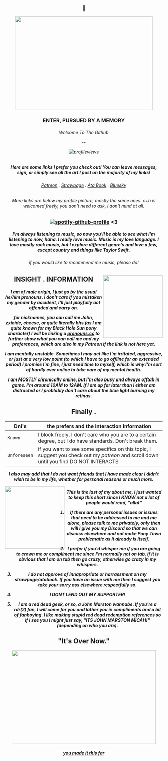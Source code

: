 <h3 align="center">🐺</h3>
  
<p align="center">
  <img width="440" height="300" src="https://media.discordapp.net/attachments/1116747850282451045/1346675153974853662/d2b42153b21533d811c449c7952387d3-removebg-preview.png?ex=67c90c78&is=67c7baf8&hm=5f52962996ae456ffcacee032431a55dcea59ce2d09e15cfa1a8cadcb29a96c2&=&format=webp&quality=lossless&width=587&height=421">
</p>

<h3 align="center"> ENTER, PURSUED BY A MEMORY <h6 align="center"> Welcome To The Github

  --
  
 ![profileviews](https://komarev.com/ghpvc/?username=cheesewezz&color=lightgrey)


<h5 align="center"> Here are some links I prefer you check out! You can leave messages, sign, or simply see all the art I post on the majority of my links!

<h6 align="center"> 

[Patreon](https://www.patreon.com/c/user/posts?u=85089921)  .  [Strawpage]()  .  [Ata.Book](https://zxioide.atabook.org/)  .  [Bluesky](https://bsky.app/profile/cheesewezz.bsky.social)

<h6 align="center"> More links are below my profile picture, mostly the same ones.
c+h is welcomed freely, you don't need to ask, I don't mind at all.</h6>


<h3 align="center"> 
  
[![spotify-github-profile](https://spotify-github-profile.kittinanx.com/api/view?uid=314lk5plcho6tynqye2qelu5zs5m&cover_image=true&theme=novatorem&show_offline=true&background_color=121212&interchange=true&bar_color=53b14f&bar_color_cover=true)](https://spotify-github-profile.kittinanx.com/api/view?uid=314lk5plcho6tynqye2qelu5zs5m&redirect=true) <3


<h5 align="center"> I'm always listening to music, so now you'll be able to see what I'm listening to now, haha. I really love music. Music is my love language. I love mostly rock music, but I explore different genre's and love a few, except country and things like Taylor Swift.</h5>

<h6 align="center"> if you would like to recommend me music, please do!</h6>

<h2 align="center"> INSIGHT . INFORMATION

<img align="right" width="190" height="200" src="https://media.discordapp.net/attachments/1116747850282451045/1346698600574615552/c56699a8d54ab508874ea4a6a40612f6-removebg-preview.png?ex=67c9224e&is=67c7d0ce&hm=ffd2ff5526ebb4c499c6e97ff97fe324a0d7163b67ebe34998cbf7a71a05d95a&=&format=webp&quality=lossless&width=421&height=421">

<h5 align="center"> I am of male origin, I just go by the usual he/him pronouns. I don't care if you mistaken my gender by accident, I'll just playfully act offended and carry on.


for nicknames, you can call me John, zxioide, cheese, or quite literally bhs (as I am quite known for my Black Hole Sun pony character) I will be linking a [pronouns.cc](https://pronouns.cc/@scarface) to further show what you can call me and my preferences, which are also in my Patreon if the link is not here yet.


I am mentally unstable. Sometimes I may act like I'm irritated, aggressive, or just at a very low point (to which I have to go offline for an extended period) I promise I'm fine, I just need time to myself, which is why I'm sort of hardly ever online to take care of my mental health.


I am MOSTLY chronically online, but I'm also busy and always offtab in game. I'm around 10AM to 12AM. If I am up far later than I either am distracted or I problably don't care about the blue light burning my retinas.

<h2 align="center"> Finally .</h2>

<h5 align="center">
    
| Dni's | the prefers and the interaction information |
| --- | --- |
| `Known` | I block freely, I don't care who you are to a certain degree, but I do have standards. Don't break them. |
| `Unforeseen` | if you want to see some specifics on this topic, I suggest you check out my *patreon* and scroll down until you find DO NOT INTERACTS |

*I also may add that I do not want friends that I have made clear I didn't wish to be in my life, whether for personal reasons or much more.*

<img align="left" width="190" height="200" src="https://media.discordapp.net/attachments/1116747850282451045/1346720869522739291/2bb28f1192dc33574719e3c35e339cb5-removebg-preview.png?ex=67c9370c&is=67c7e58c&hm=e332e8bbaa4eac0bb6b50f7f7d11e954f47cfd7d694cccafa8b22da4c19a8e01&=&format=webp&quality=lossless"> 

<h5 align="center"> This is the last of my about me, I just wanted to keep this short since I KNOW not a lot of people would read, "allat"

1. If there are any personal issues or issues that need to be addressed to me and me alone, please talk to me privately, only then will I give you my Discord so that we can discuss elsewhere and not make Pony Town problematic as it already is itself.
   
2. I prefer if you'd whisper me if you are going to crown me or compliment me since I'm normally not on tab. If it is obvious that I am on tab then go crazy, otherwise go crazy in my whispers.
   
3. I do not approve of innapropriate or harrassment on my strawpage/atabook. If you have an issue with me then I suggest you take your sorry ass elsewhere respectfully so.
   
4. I DONT LEND OUT MY SUPPORTER!
   
5. I am a red dead geek, or so, a John Marston wannabe. If you're a rdr(2) fan, I will come for you and lather you in compliments and a bit of fanboying. I like making stupid red dead redemption references so if I see you I might just say, "ITS JOHN MARSTON MICAH!" (depending on who you are).

<h2 align="center"> "It's Over Now."</h2>

<p align="center">
  <img width="460" height="300" src="https://i.pinimg.com/736x/fa/7c/62/fa7c6251f195c3b7756718a6fc23f612.jpg">
</p>

<h5 align="center">

  [you made it this far](https://www.youtube.com/watch?v=qKZYQqUAtjo)




